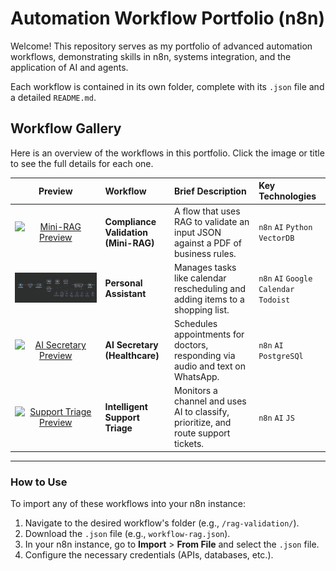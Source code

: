 # Automation Workflow Portfolio (n8n)

Welcome! This repository serves as my portfolio of advanced automation workflows, demonstrating skills in n8n, systems integration, and the application of AI and agents.

Each workflow is contained in its own folder, complete with its `.json` file and a detailed `README.md`.

## Workflow Gallery

Here is an overview of the workflows in this portfolio. Click the image or title to see the full details for each one.

| Preview | Workflow | Brief Description | Key Technologies |
| :---: | :--- | :--- | :--- |
| [![Mini-RAG Preview](./rag-validation/flow-preview.png)](./rag-validation/) | **Compliance Validation (Mini-RAG)** | A flow that uses RAG to validate an input JSON against a PDF of business rules. | `n8n` `AI` `Python` `VectorDB` |
| [![Personal Assistant Preview](./personal-assistant/flow-preview.png)](./personal-assistant/) | **Personal Assistant** | Manages tasks like calendar rescheduling and adding items to a shopping list. | `n8n` `AI` `Google Calendar` `Todoist` |
| [![AI Secretary Preview](./ai-secretary/flow-preview.png)](./ai-secretary/) | **AI Secretary (Healthcare)** | Schedules appointments for doctors, responding via audio and text on WhatsApp. | `n8n` `AI` `PostgreSQl` |
| [![Support Triage Preview](./support-triage/flow-preview.png)](./support-triage/) | **Intelligent Support Triage** | Monitors a channel and uses AI to classify, prioritize, and route support tickets. | `n8n` `AI` `JS` |

---

### How to Use
To import any of these workflows into your n8n instance:

1.  Navigate to the desired workflow's folder (e.g., `/rag-validation/`).
2.  Download the `.json` file (e.g., `workflow-rag.json`).
3.  In your n8n instance, go to **Import** > **From File** and select the `.json` file.
4.  Configure the necessary credentials (APIs, databases, etc.).

